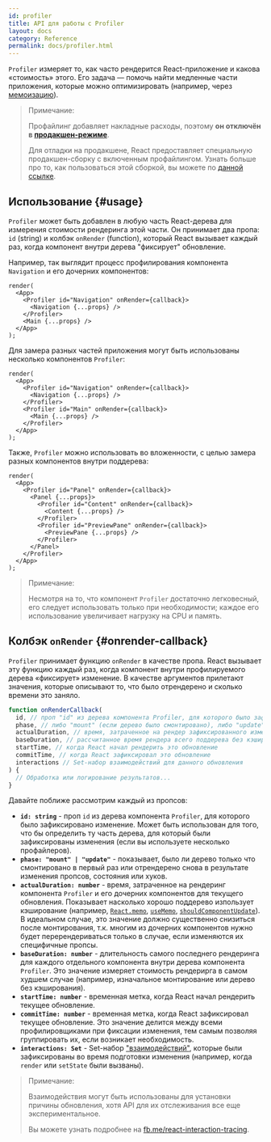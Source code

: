```yaml
---
id: profiler
title: API для работы с Profiler
layout: docs
category: Reference
permalink: docs/profiler.html
---
```

`Profiler` измеряет то, как часто рендерится React-приложение и какова «стоимость» этого.
Его задача — помочь найти медленные части приложения, которые можно оптимизировать (например, через [мемоизацию](https://ru.reactjs.org/docs/hooks-faq.html#how-to-memoize-calculations)).

> Примечание:
>
> Профайлинг добавляет накладные расходы, поэтому **он отключён в [продакшен-режиме](https://ru.reactjs.org/docs/optimizing-performance.html#use-the-production-build)**.
> 
> Для отладки на продакшене, React предоставляет специальную продакшен-сборку с включенным профайлингом.
> Узнать больше про то, как пользоваться этой сборкой, вы можете по [данной ссылке](https://fb.me/react-profiling).

## Использование {#usage}

`Profiler` может быть добавлен в любую часть React-дерева для измерения стоимости рендеринга этой части.
Он принимает два пропа: `id` (string) и колбэк `onRender` (function), который React вызывает каждый раз, когда
компонент внутри дерева "фиксирует" обновление. 

Например, так выглядит процесс профилирования компонента `Navigation` и его дочерних компонентов:

```js{3}
render(
  <App>
    <Profiler id="Navigation" onRender={callback}>
      <Navigation {...props} />
    </Profiler>
    <Main {...props} />
  </App>
);
```

Для замера разных частей приложения могут быть использованы несколько компонентов `Profiler`:
```js{3,6}
render(
  <App>
    <Profiler id="Navigation" onRender={callback}>
      <Navigation {...props} />
    </Profiler>
    <Profiler id="Main" onRender={callback}>
      <Main {...props} />
    </Profiler>
  </App>
);
```

Также, `Profiler` можно использовать во вложенности, с целью замера разных компонентов внутри поддерева:
```js{2,6,8}
render(
  <App>
    <Profiler id="Panel" onRender={callback}>
      <Panel {...props}>
        <Profiler id="Content" onRender={callback}>
          <Content {...props} />
        </Profiler>
        <Profiler id="PreviewPane" onRender={callback}>
          <PreviewPane {...props} />
        </Profiler>
      </Panel>
    </Profiler>
  </App>
);
```

> Примечание:
>
> Несмотря на то, что компонент `Profiler` достаточно легковесный, его следует использовать только при необходимости; каждое
> его использование увеличивает нагрузку на CPU и память. 

## Колбэк `onRender` {#onrender-callback}

`Profiler` принимает функцию `onRender` в качестве пропа.
React вызывает эту функцию каждый раз, когда компонент внутри профилируемого дерева «фиксирует» изменение.
В качестве аргументов прилетают значения, которые описывают то, что было отрендерено и сколько времени это заняло.

```js
function onRenderCallback(
  id, // проп "id" из дерева компонента Profiler, для которого было зафиксировано изменение
  phase, // либо "mount" (если дерево было смонтировано), либо "update" (если дерево было повторно отрендерено)
  actualDuration, // время, затраченное на рендер зафиксированного изменения
  baseDuration, // рассчитанное время рендера всего поддерева без кэширования
  startTime, // когда React начал рендерить это обновление
  commitTime, // когда React зафиксировал это обновление
  interactions // Set-набор взаимодействий для данного обновления 
) {
  // Обработка или логирование результатов...
}
```
Давайте поближе рассмотрим каждый из пропсов:

* **`id: string`** - 
проп `id` из дерева компонента `Profiler`, для которого было зафиксировано изменение.
Может быть использован для того, что бы определить ту часть дерева, для который были зафиксированы изменения (если вы используете несколько профайлеров).
* **`phase: "mount" | "update"`** -
показывает, было ли дерево только что смонтировано в первый раз или отрендерено снова в результате изменения пропсов, состояния или хуков.
* **`actualDuration: number`** -
время, затраченное на рендеринг компонента `Profiler` и его дочерних компонентов для текущего обновления.
Показывает насколько хорошо поддерево изпользует кэширование (например, [`React.memo`](/docs/react-api.html#reactmemo), [`useMemo`](/docs/hooks-reference.html#usememo), [`shouldComponentUpdate`](/docs/hooks-faq.html#how-do-i-implement-shouldcomponentupdate)).
В идеальном случае, это значение должно существенно снизиться после монтирования, т.к. многим из дочерних компонентов
нужно будет перерендериваться только в случае, если изменяются их специфичные пропсы.
* **`baseDuration: number`** -
длительность самого последнего рендеринга для каждого отдельного компонента внутри дерева компонента `Profiler`.
Это значение измеряет стоимость рендерирга в самом худшем случае (например, изначальное монтирование или дерево без кэширования).
* **`startTime: number`** -
временная метка, когда React начал рендерить текущее обновление.
* **`commitTime: number`** -
временная метка, когда React зафиксировал текущее обновление.
Это значение делится между всеми профилировщиками при фиксации изменения, тем самым позволяя группировать их, если возникает необходимость.
* **`interactions: Set`** -
Set-набор ["взаимодействий"](http://fb.me/react-interaction-tracing), которые были зафиксированы во время подготовки изменения 
(например, когда `render` или `setState` были вызваны).

> Примечание:
>
> Взаимодействия могут быть использованы для установки причины обновления, хотя API для их отслеживания все еще экспериментальное.
>
> Вы можете узнать подробнее на [fb.me/react-interaction-tracing](http://fb.me/react-interaction-tracing).
